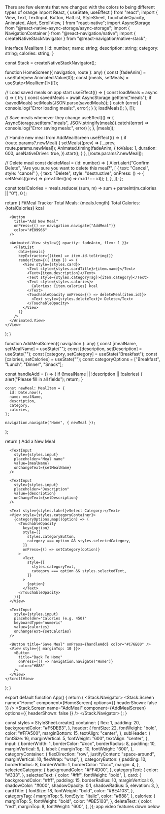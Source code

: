 There are few elemnts that wre changed 
with the colors 
to being different types of orange
import React, { useState, useEffect } from "react";
import {
  View,
  Text,
  TextInput,
  Button,
  FlatList,
  StyleSheet,
  TouchableOpacity,
  Animated,
  Alert,
  ScrollView,
} from "react-native";
import AsyncStorage from "@react-native-async-storage/async-storage";
import { NavigationContainer } from "@react-navigation/native";
import { createNativeStackNavigator } from "@react-navigation/native-stack";

interface MealItem {
  id: number;
  name: string;
  description: string;
  category: string;
  calories: string;
}

const Stack = createNativeStackNavigator();

function HomeScreen({ navigation, route }: any) {
  const [fadeAnim] = useState(new Animated.Value(0));
  const [meals, setMeals] = useState<MealItem[]>([]);

  // Load saved meals on app start
  useEffect(() => {
    const loadMeals = async () => {
      try {
        const savedMeals = await AsyncStorage.getItem("meals");
        if (savedMeals) setMeals(JSON.parse(savedMeals));
      } catch (error) {
        console.log("Error loading meals:", error);
      }
    };
    loadMeals();
  }, []);

  // Save meals whenever they change
  useEffect(() => {
    AsyncStorage.setItem("meals", JSON.stringify(meals)).catch((error) =>
      console.log("Error saving meals:", error)
    );
  }, [meals]);

  // Handle new meal from AddMealScreen
  useEffect(() => {
    if (route.params?.newMeal) {
      setMeals((prev) => [...prev, route.params.newMeal]);
      Animated.timing(fadeAnim, {
        toValue: 1,
        duration: 600,
        useNativeDriver: true,
      }).start();
    }
  }, [route.params?.newMeal]);

  // Delete meal
  const deleteMeal = (id: number) => {
    Alert.alert("Confirm Delete", "Are you sure you want to delete this meal?", [
      { text: "Cancel", style: "cancel" },
      {
        text: "Delete",
        style: "destructive",
        onPress: () => {
          setMeals((prev) => prev.filter((m) => m.id !== id));
        },
      },
    ]);
  };

  const totalCalories = meals.reduce(
    (sum, m) => sum + parseInt(m.calories || "0"),
    0
  );

  return (
    <View style={styles.container}>
      <Text style={styles.header}>FitMeal Tracker</Text>
      <Text style={styles.subHeader}>Total Meals: {meals.length}</Text>
      <Text style={styles.subHeader}>Total Calories: {totalCalories} kcal</Text>

      <Button
        title="Add New Meal"
        onPress={() => navigation.navigate("AddMeal")}
        color="#E09966"
      />

      <Animated.View style={{ opacity: fadeAnim, flex: 1 }}>
        <FlatList
          data={meals}
          keyExtractor={(item) => item.id.toString()}
          renderItem={({ item }) => (
            <View style={styles.card}>
              <Text style={styles.cardTitle}>{item.name}</Text>
              <Text>{item.description}</Text>
              <Text style={styles.categoryTag}>{item.category}</Text>
              <Text style={styles.calories}>
                Calories: {item.calories} kcal
              </Text>
              <TouchableOpacity onPress={() => deleteMeal(item.id)}>
                <Text style={styles.deleteText}> Delete</Text>
              </TouchableOpacity>
            </View>
          )}
        />
      </Animated.View>
    </View>
  );
}

function AddMealScreen({ navigation }: any) {
  const [mealName, setMealName] = useState("");
  const [description, setDescription] = useState("");
  const [category, setCategory] = useState("Breakfast");
  const [calories, setCalories] = useState("");
  const categoryOptions = ["Breakfast", "Lunch", "Dinner", "Snack"];

  const handleAdd = () => {
    if (!mealName || !description || !calories) {
      alert("Please fill in all fields");
      return;
    }

    const newMeal: MealItem = {
      id: Date.now(),
      name: mealName,
      description,
      category,
      calories,
    };

    navigation.navigate("Home", { newMeal });
  };

  return (
    <ScrollView style={styles.container}>
      <Text style={styles.header}>Add a New Meal</Text>

      <TextInput
        style={styles.input}
        placeholder="Meal name"
        value={mealName}
        onChangeText={setMealName}
      />

      <TextInput
        style={styles.input}
        placeholder="Description"
        value={description}
        onChangeText={setDescription}
      />

      <Text style={styles.label}>Select Category:</Text>
      <View style={styles.categoryContainer}>
        {categoryOptions.map((option) => (
          <TouchableOpacity
            key={option}
            style={[
              styles.categoryButton,
              category === option && styles.selectedCategory,
            ]}
            onPress={() => setCategory(option)}
          >
            <Text
              style={[
                styles.categoryText,
                category === option && styles.selectedText,
              ]}
            >
              {option}
            </Text>
          </TouchableOpacity>
        ))}
      </View>

      <TextInput
        style={styles.input}
        placeholder="Calories (e.g. 450)"
        keyboardType="numeric"
        value={calories}
        onChangeText={setCalories}
      />

      <Button title="Save Meal" onPress={handleAdd} color="#C76E00" />
      <View style={{ marginTop: 10 }}>
        <Button
          title="Back To Home"
          onPress={() => navigation.navigate("Home")}
          color="#888"
        />
      </View>
    </ScrollView>
  );
}

export default function App() {
  return (
    <NavigationContainer>
      <Stack.Navigator>
        <Stack.Screen
          name="Home"
          component={HomeScreen}
          options={{ headerShown: false }}
        />
        <Stack.Screen
          name="AddMeal"
          component={AddMealScreen}
          options={{ headerShown: false }}
        />
      </Stack.Navigator>
    </NavigationContainer>
  );
}

const styles = StyleSheet.create({
  container: {
    flex: 1,
    padding: 20,
    backgroundColor: "#F5DEB3",
  },
  header: {
    fontSize: 22,
    fontWeight: "bold",
    color: "#FFA500",
    marginBottom: 15,
    textAlign: "center",
  },
  subHeader: {
    fontSize: 16,
    marginVertical: 5,
    fontWeight: "600",
    textAlign: "center",
  },
  input: {
    borderWidth: 1,
    borderColor: "#ccc",
    borderRadius: 8,
    padding: 10,
    marginVertical: 5,
  },
  label: {
    marginTop: 10,
    fontWeight: "600",
  },
  categoryContainer: {
    flexDirection: "row",
    justifyContent: "space-around",
    marginVertical: 10,
    flexWrap: "wrap",
  },
  categoryButton: {
    padding: 10,
    borderRadius: 8,
    borderWidth: 1,
    borderColor: "#ccc",
    margin: 4,
  },
  selectedCategory: {
    backgroundColor: "#FF4D00",
  },
  categoryText: {
    color: "#333",
  },
  selectedText: {
    color: "#fff",
    fontWeight: "bold",
  },
  card: {
    backgroundColor: "#fff",
    padding: 15,
    borderRadius: 10,
    marginVertical: 6,
    shadowColor: "#000",
    shadowOpacity: 0.1,
    shadowRadius: 5,
    elevation: 3,
  },
  cardTitle: {
    fontSize: 18,
    fontWeight: "bold",
    color: "#BE4103",
  },
  categoryTag: {
    marginTop: 5,
    fontStyle: "italic",
    color: "#888",
  },
  calories: {
    marginTop: 5,
    fontWeight: "bold",
    color: "#BE5103",
  },
  deleteText: {
    color: "red",
    marginTop: 8,
    fontWeight: "600",
  },
});
app video features down below
